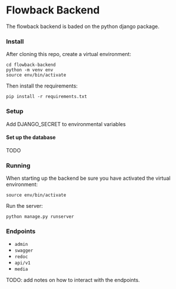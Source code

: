 # Flowback Backend


The flowback backend is baded on the python django package.

### Install

After cloning this repo, create a virtual environment:

```
cd flowback-backend
python -m venv env
source env/bin/activate
```

Then install the requirements:

```
pip install -r requirements.txt
```

### 

### Setup

Add DJANGO_SECRET to environmental variables

#### Set up the database

TODO

### Running

When starting up the backend be sure you have activated the virtual environment:

```
source env/bin/activate
```

Run the server:

```
python manage.py runserver
```

### Endpoints

- `admin`
- `swagger`
- `redoc`
- `api/v1`
- `media`

TODO: add notes on how to interact with the endpoints. 
